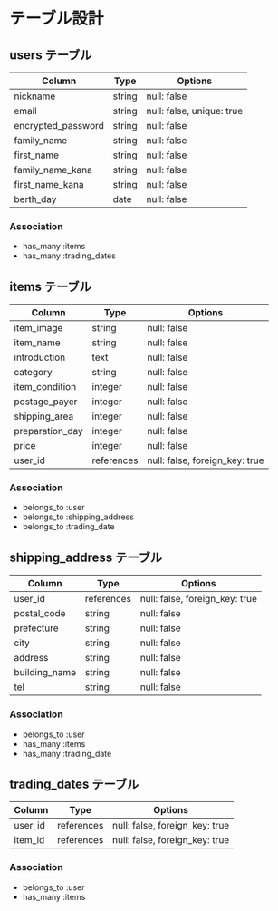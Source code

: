# テーブル設計

## users テーブル
| Column             | Type   | Options                   |
| ------------------ | ------ | ------------------------- |
| nickname           | string | null: false               |
| email              | string | null: false, unique: true |
| encrypted_password | string | null: false               |
| family_name        | string | null: false               |
| first_name         | string | null: false               |
| family_name_kana   | string | null: false               |
| first_name_kana    | string | null: false               |
| berth_day          | date   | null: false               |

### Association
- has_many :items
- has_many :trading_dates

## items テーブル
| Column          | Type       | Options                        |
| --------------- | ---------- | ------------------------------ |
| item_image      | string     | null: false                    |
| item_name       | string     | null: false                    |
| introduction    | text       | null: false                    |
| category        | string     | null: false                    |
| item_condition  | integer    | null: false                    |
| postage_payer   | integer    | null: false                    |
| shipping_area   | integer    | null: false                    |
| preparation_day | integer    | null: false                    |
| price           | integer    | null: false                    |
| user_id         | references | null: false, foreign_key: true |

### Association
- belongs_to :user
- belongs_to :shipping_address
- belongs_to :trading_date

## shipping_address テーブル
| Column          | Type       | Options                        |
| --------------- | ---------- | ------------------------------ |
| user_id         | references | null: false, foreign_key: true |
| postal_code     | string     | null: false                    |
| prefecture      | string     | null: false                    |
| city            | string     | null: false                    |
| address         | string     | null: false                    |
| building_name   | string     | null: false                    |
| tel             | string     | null: false                    |

### Association
- belongs_to :user
- has_many   :items
- has_many   :trading_date

## trading_dates テーブル
| Column          | Type       | Options                        |
| --------------- | ---------- | ------------------------------ |
| user_id         | references | null: false, foreign_key: true |
| item_id         | references | null: false, foreign_key: true |


### Association
- belongs_to :user
- has_many   :items